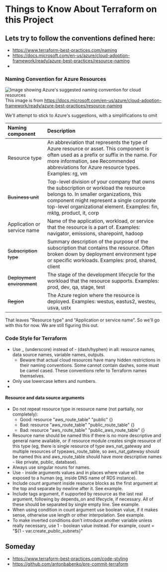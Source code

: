 # Things to Know About Terraform on this Project

## Lets try to follow the conventions defined here:

- https://www.terraform-best-practices.com/naming
- https://docs.microsoft.com/en-us/azure/cloud-adoption-framework/ready/azure-best-practices/resource-naming
-

### Naming Convention for Azure Resources

![Image showing Azure's suggested naming convention for cloud resources](https://docs.microsoft.com/en-us/azure/cloud-adoption-framework/_images/ready/resource-naming.png)
This image is from https://docs.microsoft.com/en-us/azure/cloud-adoption-framework/ready/azure-best-practices/resource-naming

We'll attempt to stick to Azure's suggestions, with a simplifications to omit

| Naming component            | Description                                                                                                                                                                                                                                             |
| :-------------------------- | :------------------------------------------------------------------------------------------------------------------------------------------------------------------------------------------------------------------------------------------------------ |
| Resource type               | An abbreviation that represents the type of Azure resource or asset. This component is often used as a prefix or suffix in the name. For more information, see Recommended abbreviations for Azure resource types. Examples: rg, vm                     |
| ~~Business unit~~           | Top-level division of your company that owns the subscription or workload the resource belongs to. In smaller organizations, this component might represent a single corporate top-level organizational element. Examples: fin, mktg, product, it, corp |
| Application or service name | Name of the application, workload, or service that the resource is a part of. Examples: navigator, emissions, sharepoint, hadoop                                                                                                                        |
| ~~Subscription type~~       | Summary description of the purpose of the subscription that contains the resource. Often broken down by deployment environment type or specific workloads. Examples: prod, shared, client                                                               |
| ~~Deployment environment~~  | The stage of the development lifecycle for the workload that the resource supports. Examples: prod, dev, qa, stage, test                                                                                                                                |
| ~~Region~~                  | The Azure region where the resource is deployed. Examples: westus, eastus2, westeu, usva, ustx                                                                                                                                                          |

That leaves "Resource type" and "Application or service name". So we'll go with this for now. We are still figuring this out.

### Code Style for Terraform

- Use \_ (underscore) instead of - (dash/hyphen) in all: resource names, data source names, variable names, outputs.
  - Beware that actual cloud resources have many hidden restrictions in their naming conventions. Some cannot contain dashes, some must be camel cased. These conventions refer to Terraform names themselves.
- Only use lowercase letters and numbers.
-

#### Resource and data source arguments

- Do not repeat resource type in resource name (not partially, nor completely):
  - Good: resource "aws_route_table" "public" {}
  - Bad: resource "aws_route_table" "public_route_table" {}
  - Bad: resource "aws_route_table" "public_aws_route_table" {}
- Resource name should be named this if there is no more descriptive and general name available, or if resource module creates single resource of this type (eg, there is single resource of type aws_nat_gateway and multiple resources of typeaws_route_table, so aws_nat_gateway should be named this and aws_route_table should have more descriptive names - like private, public, database).
- Always use singular nouns for names.
- Use - inside arguments values and in places where value will be exposed to a human (eg, inside DNS name of RDS instance).
- Include count argument inside resource blocks as the first argument at the top and separate by newline after it. See example.
- Include tags argument, if supported by resource as the last real argument, following by depends_on and lifecycle, if necessary. All of these should be separated by single empty line. See example.
- When using condition in count argument use boolean value, if it makes sense, otherwise use length or other interpolation. See example.
- To make inverted conditions don't introduce another variable unless really necessary, use 1 - boolean value instead. For example, count = "${1 - var.create_public_subnets}"

## Someday

- https://www.terraform-best-practices.com/code-styling
- https://github.com/antonbabenko/pre-commit-terraform

